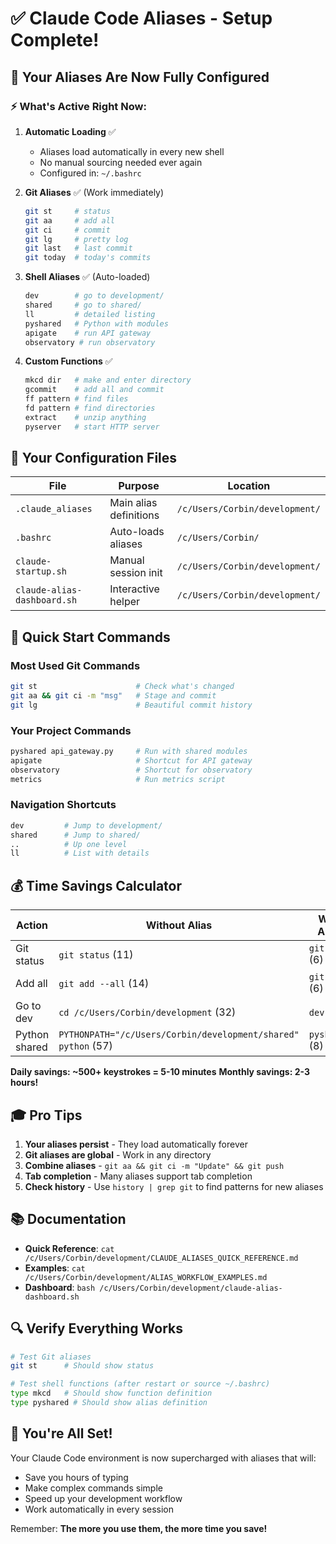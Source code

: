 # ✅ Claude Code Aliases - Setup Complete!

## 🎯 Your Aliases Are Now Fully Configured

### ⚡ What's Active Right Now:

1. **Automatic Loading** ✅
   - Aliases load automatically in every new shell
   - No manual sourcing needed ever again
   - Configured in: `~/.bashrc`

2. **Git Aliases** ✅ (Work immediately)
   ```bash
   git st     # status
   git aa     # add all
   git ci     # commit
   git lg     # pretty log
   git last   # last commit
   git today  # today's commits
   ```

3. **Shell Aliases** ✅ (Auto-loaded)
   ```bash
   dev        # go to development/
   shared     # go to shared/
   ll         # detailed listing
   pyshared   # Python with modules
   apigate    # run API gateway
   observatory # run observatory
   ```

4. **Custom Functions** ✅
   ```bash
   mkcd dir   # make and enter directory
   gcommit    # add all and commit
   ff pattern # find files
   fd pattern # find directories
   extract    # unzip anything
   pyserver   # start HTTP server
   ```

## 📁 Your Configuration Files

| File | Purpose | Location |
|------|---------|----------|
| `.claude_aliases` | Main alias definitions | `/c/Users/Corbin/development/` |
| `.bashrc` | Auto-loads aliases | `/c/Users/Corbin/` |
| `claude-startup.sh` | Manual session init | `/c/Users/Corbin/development/` |
| `claude-alias-dashboard.sh` | Interactive helper | `/c/Users/Corbin/development/` |

## 🚀 Quick Start Commands

### Most Used Git Commands
```bash
git st                      # Check what's changed
git aa && git ci -m "msg"   # Stage and commit
git lg                      # Beautiful commit history
```

### Your Project Commands
```bash
pyshared api_gateway.py     # Run with shared modules
apigate                     # Shortcut for API gateway
observatory                 # Shortcut for observatory
metrics                     # Run metrics script
```

### Navigation Shortcuts
```bash
dev         # Jump to development/
shared      # Jump to shared/
..          # Up one level
ll          # List with details
```

## 💰 Time Savings Calculator

| Action | Without Alias | With Alias | Saved |
|--------|--------------|------------|-------|
| Git status | `git status` (11) | `git st` (6) | 5 chars |
| Add all | `git add --all` (14) | `git aa` (6) | 8 chars |
| Go to dev | `cd /c/Users/Corbin/development` (32) | `dev` (3) | 29 chars |
| Python shared | `PYTHONPATH="/c/Users/Corbin/development/shared" python` (57) | `pyshared` (8) | 49 chars |

**Daily savings: ~500+ keystrokes = 5-10 minutes**
**Monthly savings: 2-3 hours!**

## 🎓 Pro Tips

1. **Your aliases persist** - They load automatically forever
2. **Git aliases are global** - Work in any directory
3. **Combine aliases** - `git aa && git ci -m "Update" && git push`
4. **Tab completion** - Many aliases support tab completion
5. **Check history** - Use `history | grep git` to find patterns for new aliases

## 📚 Documentation

- **Quick Reference**: `cat /c/Users/Corbin/development/CLAUDE_ALIASES_QUICK_REFERENCE.md`
- **Examples**: `cat /c/Users/Corbin/development/ALIAS_WORKFLOW_EXAMPLES.md`
- **Dashboard**: `bash /c/Users/Corbin/development/claude-alias-dashboard.sh`

## 🔍 Verify Everything Works

```bash
# Test Git aliases
git st      # Should show status

# Test shell functions (after restart or source ~/.bashrc)
type mkcd   # Should show function definition
type pyshared # Should show alias definition
```

## 🎉 You're All Set!

Your Claude Code environment is now supercharged with aliases that will:
- Save you hours of typing
- Make complex commands simple
- Speed up your development workflow
- Work automatically in every session

Remember: **The more you use them, the more time you save!**